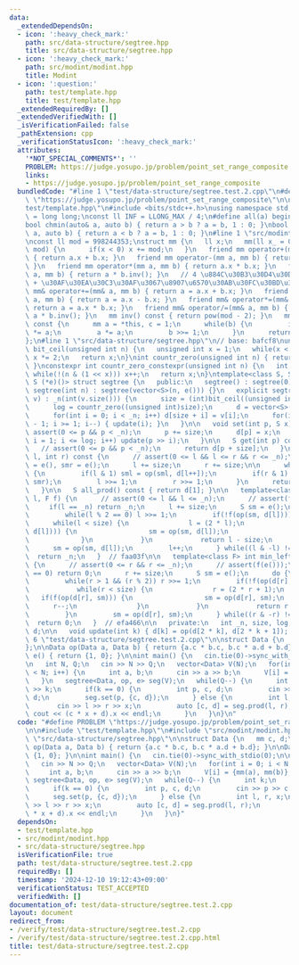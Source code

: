 ```yaml
---
data:
  _extendedDependsOn:
  - icon: ':heavy_check_mark:'
    path: src/data-structure/segtree.hpp
    title: src/data-structure/segtree.hpp
  - icon: ':heavy_check_mark:'
    path: src/modint/modint.hpp
    title: Modint
  - icon: ':question:'
    path: test/template.hpp
    title: test/template.hpp
  _extendedRequiredBy: []
  _extendedVerifiedWith: []
  _isVerificationFailed: false
  _pathExtension: cpp
  _verificationStatusIcon: ':heavy_check_mark:'
  attributes:
    '*NOT_SPECIAL_COMMENTS*': ''
    PROBLEM: https://judge.yosupo.jp/problem/point_set_range_composite
    links:
    - https://judge.yosupo.jp/problem/point_set_range_composite
  bundledCode: "#line 1 \"test/data-structure/segtree.test.2.cpp\"\n#define PROBLEM\
    \ \"https://judge.yosupo.jp/problem/point_set_range_composite\"\n\n#line 1 \"\
    test/template.hpp\"\n#include <bits/stdc++.h>\nusing namespace std;\nusing ll\
    \ = long long;\nconst ll INF = LLONG_MAX / 4;\n#define all(a) begin(a), end(a)\n\
    bool chmin(auto& a, auto b) { return a > b ? a = b, 1 : 0; }\nbool chmax(auto&\
    \ a, auto b) { return a < b ? a = b, 1 : 0; }\n#line 1 \"src/modint/modint.hpp\"\
    \nconst ll mod = 998244353;\nstruct mm {\n   ll x;\n   mm(ll x_ = 0) : x(x_ %\
    \ mod) {\n      if(x < 0) x += mod;\n   }\n   friend mm operator+(mm a, mm b)\
    \ { return a.x + b.x; }\n   friend mm operator-(mm a, mm b) { return a.x - b.x;\
    \ }\n   friend mm operator*(mm a, mm b) { return a.x * b.x; }\n   friend mm operator/(mm\
    \ a, mm b) { return a * b.inv(); }\n   // 4 \u884C\u30B3\u30D4\u30DA  Alt + Shift\
    \ + \u30AF\u30EA\u30C3\u30AF\u3067\u8907\u6570\u30AB\u30FC\u30BD\u30EB\n   friend\
    \ mm& operator+=(mm& a, mm b) { return a = a.x + b.x; }\n   friend mm& operator-=(mm&\
    \ a, mm b) { return a = a.x - b.x; }\n   friend mm& operator*=(mm& a, mm b) {\
    \ return a = a.x * b.x; }\n   friend mm& operator/=(mm& a, mm b) { return a =\
    \ a * b.inv(); }\n   mm inv() const { return pow(mod - 2); }\n   mm pow(ll b)\
    \ const {\n      mm a = *this, c = 1;\n      while(b) {\n         if(b & 1) c\
    \ *= a;\n         a *= a;\n         b >>= 1;\n      }\n      return c;\n   }\n\
    };\n#line 1 \"src/data-structure/segtree.hpp\"\n// base: bafcf8\nunsigned int\
    \ bit_ceil(unsigned int n) {\n   unsigned int x = 1;\n   while(x < (unsigned int)(n))\
    \ x *= 2;\n   return x;\n}\nint countr_zero(unsigned int n) { return __builtin_ctz(n);\
    \ }\nconstexpr int countr_zero_constexpr(unsigned int n) {\n   int x = 0;\n  \
    \ while(!(n & (1 << x))) x++;\n   return x;\n}\ntemplate<class S, S (*op)(S, S),\
    \ S (*e)()> struct segtree {\n   public:\n   segtree() : segtree(0) {}\n   explicit\
    \ segtree(int n) : segtree(vector<S>(n, e())) {}\n   explicit segtree(const vector<S>&\
    \ v) : _n(int(v.size())) {\n      size = (int)bit_ceil((unsigned int)(_n));\n\
    \      log = countr_zero((unsigned int)size);\n      d = vector<S>(2 * size, e());\n\
    \      for(int i = 0; i < _n; i++) d[size + i] = v[i];\n      for(int i = size\
    \ - 1; i >= 1; i--) { update(i); }\n   }\n\n   void set(int p, S x) {\n      //\
    \ assert(0 <= p && p < _n);\n      p += size;\n      d[p] = x;\n      for(int\
    \ i = 1; i <= log; i++) update(p >> i);\n   }\n\n   S get(int p) const {\n   \
    \   // assert(0 <= p && p < _n);\n      return d[p + size];\n   }\n\n   S prod(int\
    \ l, int r) const {\n      // assert(0 <= l && l <= r && r <= _n);\n      S sml\
    \ = e(), smr = e();\n      l += size;\n      r += size;\n\n      while(l < r)\
    \ {\n         if(l & 1) sml = op(sml, d[l++]);\n         if(r & 1) smr = op(d[--r],\
    \ smr);\n         l >>= 1;\n         r >>= 1;\n      }\n      return op(sml, smr);\n\
    \   }\n\n   S all_prod() const { return d[1]; }\n\n   template<class F> int max_right(int\
    \ l, F f) {\n      // assert(0 <= l && l <= _n);\n      // assert(f(e()));\n \
    \     if(l == _n) return _n;\n      l += size;\n      S sm = e();\n      do {\n\
    \         while(l % 2 == 0) l >>= 1;\n         if(!f(op(sm, d[l]))) {\n      \
    \      while(l < size) {\n               l = (2 * l);\n               if(f(op(sm,\
    \ d[l]))) {\n                  sm = op(sm, d[l]);\n                  l++;\n  \
    \             }\n            }\n            return l - size;\n         }\n   \
    \      sm = op(sm, d[l]);\n         l++;\n      } while((l & -l) != l);\n    \
    \  return _n;\n   }  // faa03f\n\n   template<class F> int min_left(int r, F f)\
    \ {\n      // assert(0 <= r && r <= _n);\n      // assert(f(e()));\n      if(r\
    \ == 0) return 0;\n      r += size;\n      S sm = e();\n      do {\n         r--;\n\
    \         while(r > 1 && (r % 2)) r >>= 1;\n         if(!f(op(d[r], sm))) {\n\
    \            while(r < size) {\n               r = (2 * r + 1);\n            \
    \   if(f(op(d[r], sm))) {\n                  sm = op(d[r], sm);\n            \
    \      r--;\n               }\n            }\n            return r + 1 - size;\n\
    \         }\n         sm = op(d[r], sm);\n      } while((r & -r) != r);\n    \
    \  return 0;\n   }  // efa466\n\n   private:\n   int _n, size, log;\n   vector<S>\
    \ d;\n\n   void update(int k) { d[k] = op(d[2 * k], d[2 * k + 1]); }\n};\n#line\
    \ 6 \"test/data-structure/segtree.test.2.cpp\"\n\nstruct Data {\n   mm c, d;\n\
    };\n\nData op(Data a, Data b) { return {a.c * b.c, b.c * a.d + b.d}; }\n\nData\
    \ e() { return {1, 0}; }\n\nint main() {\n   cin.tie(0)->sync_with_stdio(0);\n\
    \n   int N, Q;\n   cin >> N >> Q;\n   vector<Data> V(N);\n   for(int i = 0; i\
    \ < N; i++) {\n      int a, b;\n      cin >> a >> b;\n      V[i] = {mm(a), mm(b)};\n\
    \   }\n   segtree<Data, op, e> seg(V);\n   while(Q--) {\n      int k;\n      cin\
    \ >> k;\n      if(k == 0) {\n         int p, c, d;\n         cin >> p >> c >>\
    \ d;\n         seg.set(p, {c, d});\n      } else {\n         int l, r, x;\n  \
    \       cin >> l >> r >> x;\n         auto [c, d] = seg.prod(l, r);\n        \
    \ cout << (c * x + d).x << endl;\n      }\n   }\n}\n"
  code: "#define PROBLEM \"https://judge.yosupo.jp/problem/point_set_range_composite\"\
    \n\n#include \"test/template.hpp\"\n#include \"src/modint/modint.hpp\"\n#include\
    \ \"src/data-structure/segtree.hpp\"\n\nstruct Data {\n   mm c, d;\n};\n\nData\
    \ op(Data a, Data b) { return {a.c * b.c, b.c * a.d + b.d}; }\n\nData e() { return\
    \ {1, 0}; }\n\nint main() {\n   cin.tie(0)->sync_with_stdio(0);\n\n   int N, Q;\n\
    \   cin >> N >> Q;\n   vector<Data> V(N);\n   for(int i = 0; i < N; i++) {\n \
    \     int a, b;\n      cin >> a >> b;\n      V[i] = {mm(a), mm(b)};\n   }\n  \
    \ segtree<Data, op, e> seg(V);\n   while(Q--) {\n      int k;\n      cin >> k;\n\
    \      if(k == 0) {\n         int p, c, d;\n         cin >> p >> c >> d;\n   \
    \      seg.set(p, {c, d});\n      } else {\n         int l, r, x;\n         cin\
    \ >> l >> r >> x;\n         auto [c, d] = seg.prod(l, r);\n         cout << (c\
    \ * x + d).x << endl;\n      }\n   }\n}"
  dependsOn:
  - test/template.hpp
  - src/modint/modint.hpp
  - src/data-structure/segtree.hpp
  isVerificationFile: true
  path: test/data-structure/segtree.test.2.cpp
  requiredBy: []
  timestamp: '2024-12-10 19:12:43+09:00'
  verificationStatus: TEST_ACCEPTED
  verifiedWith: []
documentation_of: test/data-structure/segtree.test.2.cpp
layout: document
redirect_from:
- /verify/test/data-structure/segtree.test.2.cpp
- /verify/test/data-structure/segtree.test.2.cpp.html
title: test/data-structure/segtree.test.2.cpp
---
```

